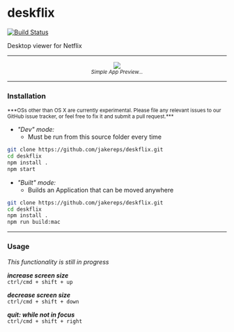 # deskflix

[![Build Status](https://travis-ci.org/jakereps/deskflix.svg?branch=master)](https://travis-ci.org/jakereps/deskflix)  

Desktop viewer for Netflix

---

<p align="center">
<img src="http://cefns.nau.edu/~jk788/assets/UnfinishedThoroughAndeancondor.gif" /><br/>
<small>
    <i>Simple App Preview...</i>
</small>
</p>

---

### Installation
<small>
    ***OSs other than OS X are currently experimental. Please file any relevant issues to our GitHub issue tracker, or feel free to fix it and submit a pull request.***
</small>

- *"Dev" mode:*
  - Must be run from this source folder every time  
```bash
git clone https://github.com/jakereps/deskflix.git
cd deskflix
npm install .
npm start
```

- *"Built" mode:*
  - Builds an Application that can be moved anywhere
```bash
git clone https://github.com/jakereps/deskflix.git
cd deskflix
npm install .
npm run build:mac
```


---

### Usage

*This functionality is still in progress*

***increase screen size***  
`ctrl/cmd + shift + up`

***decrease screen size***  
`ctrl/cmd + shift + down`

***quit: while not in focus***  
`ctrl/cmd + shift + right`
